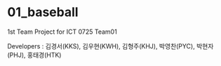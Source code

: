 # 01_baseball
1st Team Project for ICT 0725 Team01

Developers : 김경서(KKS), 김우현(KWH), 김형주(KHJ), 박영찬(PYC), 박현자(PHJ), 홍태경(HTK)
